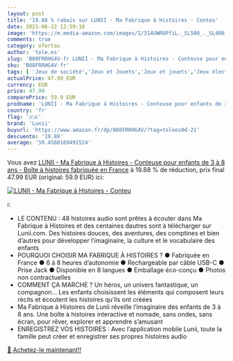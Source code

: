 ```yaml
---
layout: post
title: '19.88 % rabais sur LUNII - Ma Fabrique à Histoires - Conteu'
date: 2021-06-22 12:59:10
image: 'https://m.media-amazon.com/images/I/314UWRUPfiL._SL500_._SL400_.jpg'
comments: true
category: ofertas
author: 'tole.es'
slug: 'B08FRRHG4V-fr LUNII - Ma Fabrique à Histoires - Conteuse pour enfants de...'
sku: 'B08FRRHG4V-fr'
tags: [ 'Jeux de société','Jeux et Jouets','Jeux et jouets','Jeux électroniques pour enfants','lunii', ]
actualPrice: 47.99 EUR
currency: EUR
price: 47.99
comparePrice: 59.9 EUR
prodname: 'LUNII - Ma Fabrique à Histoires - Conteuse pour enfants de 3 à 8 ans - Boîte à histoires fabriquée en France'
country: 'fr'
flag: '🇫🇷'
brand: 'Lunii'
buyurl: 'https://www.amazon.fr/dp/B08FRRHG4V/?tag=tolees0d-21'
descuento: '19.88'
average: '59.4560169491524'
---
```


Vous avez [LUNII - Ma Fabrique à Histoires - Conteuse pour enfants de 3 à 8 ans - Boîte à histoires fabriquée en France](https://www.amazon.fr/dp/B08FRRHG4V/?tag=tolees0d-21)  à  19.88 % de réduction, prix final  47.99 EUR (original: 59.9 EUR) ici:

[![LUNII - Ma Fabrique à Histoires - Conteu](https://m.media-amazon.com/images/I/314UWRUPfiL._SL500_._SL400_.jpg)](https://www.amazon.fr/dp/B08FRRHG4V/?tag=tolees0d-21)

ℹ️:

- LE CONTENU : 48 histoires audio sont prêtes à écouter dans Ma Fabrique à Histoires et des centaines dautres sont à télécharger sur Lunii.com. Des histoires douces, des aventures, des comptines et bien d’autres pour développer l’imaginaire, la culture et le vocabulaire des enfants
- POURQUOI CHOISIR MA FABRIQUE À HISTOIRES ? ● Fabriquée en France ● 6 à 8 heures d’autonomie ● Rechargeable par câble USB-C ● Prise Jack ● Disponible en 8 langues ● Emballage éco-conçu ● Photos non contractuelles
- COMMENT ÇA MARCHE ? Un héros, un univers fantastique, un compagnon… Les enfants choisissent les éléments qui composent leurs récits et écoutent les histoires qu’ils ont créées
- Ma Fabrique à Histoires de Lunii réveille l’imaginaire des enfants de 3 à 8 ans. Une boîte à histoires interactive et nomade, sans ondes, sans écran, pour rêver, explorer et apprendre s’amusant
- ENREGISTREZ VOS HISTOIRES : Avec l’application mobile Lunii, toute la famille peut créer et enregistrer ses propres histoires audio

[🛒 Achetez-le maintenant!!](https://www.amazon.fr/dp/B08FRRHG4V/?tag=tolees0d-21)
